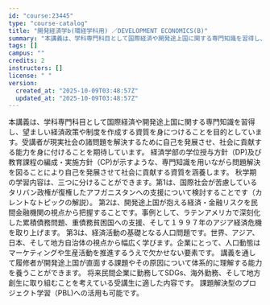 ```yaml
---
id: "course:23445"
type: "course-catalog"
title: "開発経済学b(環経学科用) ／DEVELOPMENT ECONOMICS(B)"
summary: "本講義は、学科専門科目として国際経済や開発途上国に関する専門知識を習得し、望ましい経済政策や制度を作成する資質を身につけることを目的としています。受講者が現実社会の諸問題を解決するために自己を発展させ、社会に貢献する能力を身に付けることを期…"
tags: []
campus: ""
credits: 2
instructors: []
license: " "
version:
  created_at: "2025-10-09T03:48:57Z"
  updated_at: "2025-10-09T03:48:57Z"
---
```


本講義は、学科専門科目として国際経済や開発途上国に関する専門知識を習得し、望ましい経済政策や制度を作成する資質を身につけることを目的としています。受講者が現実社会の諸問題を解決するために自己を発展させ、社会に貢献する能力を身に付けることを期待しています。 経済学部の学位授与方針（DP)及び教育課程の編成・実施方針（CP)が示すような、専門知識を用いながら問題解決を図ることにより自己を発展させて社会に貢献する資質を涵養します。 秋学期の学習内容は、三つに分けることができます。第1は、国際社会が苦慮しているタリバン政権が復権したアフガニスタンへの支援について検討することです（カレントなトピックの解説）。 第2は、開発途上国が抱える経済・金融リスクを民間金融機関の視点から把握することです。事例として、ラテンアメリカで深刻化した累積債務問題、重債務貧困国への支援、そして１９９７年のアジア経済危機を取り上げます。 第3は、経済活動の基礎となる人口問題です。世界、アジア、日本、そして地方自治体の視点から幅広く学びます。企業にとって、人口動態はマーケティングや生産活動を推進するうえで欠かせない要素です。 講義を通して履修者が開発途上国が直面する課題やその原因について体系的に理解する能力を養うことができます。 将来民間企業に勤務してSDGs、海外勤務、そして地方創生に取り組むことを考えている受講生に適した内容です。 課題解決型のプロジェクト学習（PBL)への活用も可能です。
